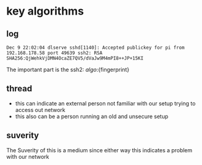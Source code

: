 # key algorithms

## log

```
Dec 9 22:02:04 dlserve sshd[1140]: Accepted publickey for pi from 192.168.178.58 port 49639 ssh2: RSA SHA256:QjWehkVjDMN4OcaZE7QV5/dVaJw9M4mPI8++JP+15KI
```

The important part is the ssh2: ${algo}:${fingerprint}

## thread

-   this can indicate an external person not familiar with our setup trying to access out network
-   this also can be a person running an old and unsecure setup

## suverity

The Suverity of this is a medium since either way this indicates a problem with our network
